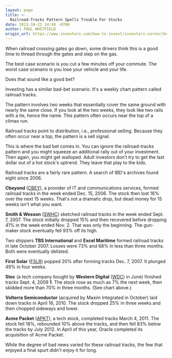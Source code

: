 ```yaml
---
layout: page
title: >-
  Railroad-Tracks Pattern Spells Trouble For Stocks
date: 2013-10-22 14:49 -0700
author: PAUL WHITFIELD
origin_url: https://www.investors.com/how-to-invest/investors-corner/bearish-stock-patterns-for-investors-to-heed
---
```





When railroad crossing gates go down, some drivers think this is a good time to thread through the gates and step on the gas.

  

The best case scenario is you cut a few minutes off your commute. The worst case scenario is you lose your vehicle and your life.

  

Does that sound like a good bet?

  

Investing has a similar bad-bet scenario. It's a weekly chart pattern called railroad tracks.

  

The pattern involves two weeks that essentially cover the same ground with nearly the same close. If you look at the two weeks, they look like two rails with a tie, hence the name. This pattern often occurs near the top of a climax run.

  

Railroad tracks point to distribution, i.e., professional selling. Because they often occur near a top, the pattern is a sell signal.

  

This is where the bad bet comes in. You can ignore the railroad-tracks pattern and you might squeeze an additional rally out of your investment. Then again, you might get walloped. Adult investors don't try to get the last dollar out of a hot stock's uptrend. They leave that play to the kids.

  

Railroad tracks are a fairly rare pattern. A search of IBD's archives found eight since 2006.

  

**Cbeyond** ([CBEY](https://research.investors.com/quote.aspx?symbol=CBEY)), a provider of IT and communications services, formed railroad tracks in the week ended Dec. 15, 2006. The stock then lost 16% over the next 15 weeks. That's not a dramatic drop, but dead money for 15 weeks isn't what you want.

  

**Smith & Wesson** ([SWHC](https://research.investors.com/quote.aspx?symbol=SWHC)) sketched railroad tracks in the week ended Sept. 7, 2007. The stock initially dropped 15% and then recovered before dropping 41% in the week ended Nov. 2. That was only the beginning. The gun-maker stock eventually fell 93% off its high.

  

Two shippers **TBS International** and **Excel Maritime** formed railroad tracks in late October 2007. Losses were 73% and 68% in less than three months. Both were eventually delisted.

  

**First Solar** ([FSLR](https://research.investors.com/quote.aspx?symbol=FSLR)) popped 20% after forming tracks Dec. 7, 2007. It plunged 49% in four weeks.

  

**Stec** (a tech company bought by **Western Digital** ([WDC](https://research.investors.com/quote.aspx?symbol=WDC)) in June) finished tracks Sept. 4, 2009 **1**. The stock rose as much as 7% the next week, then skidded more than 70% in three months. (See chart above.)

  

**Volterra Semiconductor** (acquired by Maxim Integrated in October) laid down tracks in April 16, 2010. The stock dropped 25% in three weeks and then chopped sideways and lower.

  

**Acme Packet** ([APKT](https://research.investors.com/quote.aspx?symbol=APKT)), a tech stock, completed tracks March 4, 2011. The stock fell 18%, rebounded 10% above the tracks, and then fell 83% below the tracks by July 2012. In April of this year, Oracle completed its acquisition of Acme Packet.

  

While the degree of bad news varied for these railroad tracks, the few that enjoyed a final spurt didn't enjoy it for long.




